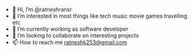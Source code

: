 - 👋 Hi, I’m @ratneshransr
- 👀 I’m interested in most things like tech music movie games travelling etc
- 🌱 I’m currently working as software developer
- 💞️ I’m looking to collaborate on interesting projects
- 📫 How to reach me ratneshk253@gmail.com

<!---
ratneshransr/ratneshransr is a ✨ special ✨ repository because its `README.md` (this file) appears on your GitHub profile.
You can click the Preview link to take a look at your changes.
--->
